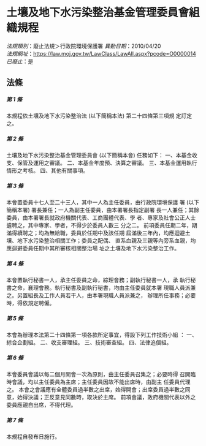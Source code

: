 # 土壤及地下水污染整治基金管理委員會組織規程

*法規類別*：廢止法規＞行政院環境保護署
*異動日期*：2010/04/20  
*法規網址*：https://law.moj.gov.tw/LawClass/LawAll.aspx?pcode=O0000014
*已廢止*：是


## 法條
##### 第 1 條
本規程依土壤及地下水污染整治法 (以下簡稱本法) 第二十四條第三項規
定訂定之。


##### 第 2 條
土壤及地下水污染整治基金管理委員會 (以下簡稱本會) 任務如下：
一、本基金收支、保管及運用之審議。
二、本基金年度預、決算之審議。
三、本基金運用執行情形之考核。
四、其他有關事項。


##### 第 3 條
本會置委員十七人至二十三人，其中一人為主任委員，由行政院環境保護
署 (以下簡稱本署) 署長兼任；一人為副主任委員，由本署署長指定副署
長一人兼任；其餘委員，由本署署長就政府機關代表、工商團體代表、學
者、專家及社會公正人士遴聘之，其中專家、學者，不得少於委員人數三
分之二。
前項委員任期二年，期滿得續聘之；均為無給職，委員於任期中及該任期
屆滿後三年內，均應迴避土壤、地下水污染整治相關工作；委員之配偶、
直系血親及三親等內旁系血親，均應迴避委員任期中其所審核相關整治場
址之土壤及地下水污染整治工作。


##### 第 4 條
本會置執行秘書一人，承主任委員之命，綜理會務；副執行秘書一人，承
執行秘書之命，襄理會務。執行秘書及副執行秘書，均由主任委員就本署
現職人員派兼之。另置組長及工作人員若干人，由本署現職人員派兼之，
辦理所任事務；必要時，得依規定聘僱。


##### 第 5 條
本會為辦理本法第二十四條第一項各款所定事宜，得設下列工作技術小組
：
一、綜合企劃組。
二、收支審理組。
三、技術審查組。
四、法律追償組。


##### 第 6 條
本會委員會議以每二個月開會一次為原則，由主任委員召集之；必要時得
召開臨時會議，均以主任委員為主席；主任委員因故不能出席時，由副主
任委員代理之。
本會之會議應有全體委員過半數之出席，始得開會；出席委員過半數之同
意，始得決議；正反意見同數時，取決於主席。
前項會議，政府機關代表以外之委員應親自出席，不得代理。


##### 第 7 條
本規程自發布日施行。



